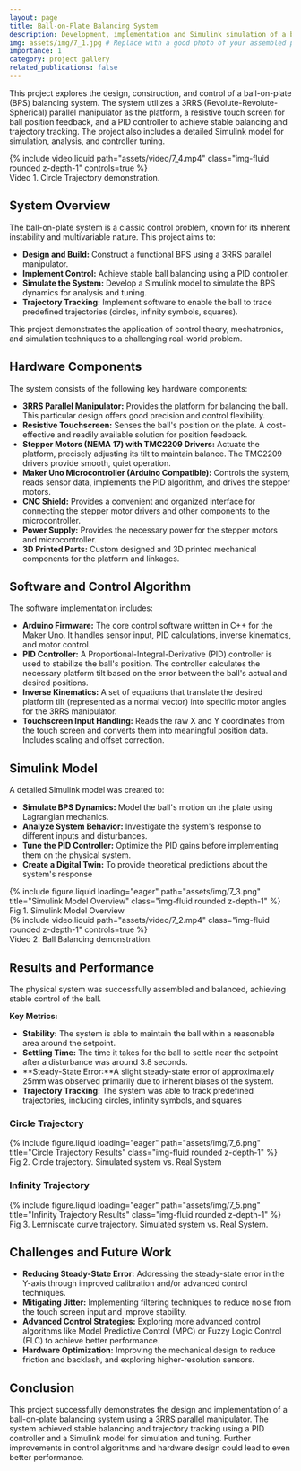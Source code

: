 ```yaml
---
layout: page
title: Ball-on-Plate Balancing System
description: Development, implementation and Simulink simulation of a ball-on-plate balancing system using a 3RRS parallel manipulator and PID control.
img: assets/img/7_1.jpg # Replace with a good photo of your assembled platform
importance: 1
category: project gallery
related_publications: false
---
```


This project explores the design, construction, and control of a ball-on-plate (BPS) balancing system. The system utilizes a 3RRS (Revolute-Revolute-Spherical) parallel manipulator as the platform, a resistive touch screen for ball position feedback, and a PID controller to achieve stable balancing and trajectory tracking. The project also includes a detailed Simulink model for simulation, analysis, and controller tuning.

<div class="row justify-content-center">
    <div class="col-sm-8 mt-3 mt-md-0">
        {% include video.liquid path="assets/video/7_4.mp4" class="img-fluid rounded z-depth-1" controls=true %}
    </div>
</div>
<div class="caption text-center">
     Video 1. Circle Trajectory demonstration. 
</div>

## System Overview

The ball-on-plate system is a classic control problem, known for its inherent instability and multivariable nature. This project aims to:

- **Design and Build:** Construct a functional BPS using a 3RRS parallel manipulator.
- **Implement Control:** Achieve stable ball balancing using a PID controller.
- **Simulate the System:** Develop a Simulink model to simulate the BPS dynamics for analysis and tuning.
- **Trajectory Tracking:** Implement software to enable the ball to trace predefined trajectories (circles, infinity symbols, squares).

This project demonstrates the application of control theory, mechatronics, and simulation techniques to a challenging real-world problem.

## Hardware Components

The system consists of the following key hardware components:

- **3RRS Parallel Manipulator:** Provides the platform for balancing the ball. This particular design offers good precision and control flexibility.
- **Resistive Touchscreen:** Senses the ball's position on the plate. A cost-effective and readily available solution for position feedback.
- **Stepper Motors (NEMA 17) with TMC2209 Drivers:** Actuate the platform, precisely adjusting its tilt to maintain balance. The TMC2209 drivers provide smooth, quiet operation.
- **Maker Uno Microcontroller (Arduino Compatible):** Controls the system, reads sensor data, implements the PID algorithm, and drives the stepper motors.
- **CNC Shield:** Provides a convenient and organized interface for connecting the stepper motor drivers and other components to the microcontroller.
- **Power Supply:** Provides the necessary power for the stepper motors and microcontroller.
- **3D Printed Parts:** Custom designed and 3D printed mechanical components for the platform and linkages.

## Software and Control Algorithm

The software implementation includes:

- **Arduino Firmware:** The core control software written in C++ for the Maker Uno. It handles sensor input, PID calculations, inverse kinematics, and motor control.
- **PID Controller:** A Proportional-Integral-Derivative (PID) controller is used to stabilize the ball's position. The controller calculates the necessary platform tilt based on the error between the ball's actual and desired positions.
- **Inverse Kinematics:** A set of equations that translate the desired platform tilt (represented as a normal vector) into specific motor angles for the 3RRS manipulator.
- **Touchscreen Input Handling:** Reads the raw X and Y coordinates from the touch screen and converts them into meaningful position data. Includes scaling and offset correction.

## Simulink Model

A detailed Simulink model was created to:

- **Simulate BPS Dynamics:** Model the ball's motion on the plate using Lagrangian mechanics.
- **Analyze System Behavior:** Investigate the system's response to different inputs and disturbances.
- **Tune the PID Controller:** Optimize the PID gains before implementing them on the physical system.
- **Create a Digital Twin:** To provide theoretical predictions about the system's response

<div class="row justify-content-center">
    <div class="col-sm-8 mt-3 mt-md-0">
        {% include figure.liquid loading="eager" path="assets/img/7_3.png" title="Simulink Model Overview" class="img-fluid rounded z-depth-1" %}
    </div>
</div>
<div class="caption text-center">
     Fig 1. Simulink Model Overview
</div>

<div class="row justify-content-center">
    <div class="col-sm-8 mt-3 mt-md-0">
        {% include video.liquid path="assets/video/7_2.mp4" class="img-fluid rounded z-depth-1" controls=true %}
    </div>
</div>
<div class="caption text-center">
     Video 2. Ball Balancing demonstration.
</div>

## Results and Performance

The physical system was successfully assembled and balanced, achieving stable control of the ball.

**Key Metrics:**

- **Stability:** The system is able to maintain the ball within a reasonable area around the setpoint.
- **Settling Time:** The time it takes for the ball to settle near the setpoint after a disturbance was around 3.8 seconds.
- **Steady-State Error:**A slight steady-state error of approximately 25mm was observed primarily due to inherent biases of the system.
- **Trajectory Tracking:** The system was able to track predefined trajectories, including circles, infinity symbols, and squares

### Circle Trajectory

<div class="row justify-content-center">
    <div class="col-sm-8 mt-3 mt-md-0">
        {% include figure.liquid loading="eager" path="assets/img/7_6.png" title="Circle Trajectory Results" class="img-fluid rounded z-depth-1" %}
    </div>
</div>
<div class="caption text-center">
     Fig 2. Circle trajectory. Simulated system vs. Real System
</div>

### Infinity Trajectory

<div class="row justify-content-center">
    <div class="col-sm-8 mt-3 mt-md-0">
        {% include figure.liquid loading="eager" path="assets/img/7_5.png" title="Infinity Trajectory Results" class="img-fluid rounded z-depth-1" %}
    </div>
</div>
<div class="caption text-center">
     Fig 3. Lemniscate curve trajectory. Simulated system vs. Real System.
</div>

## Challenges and Future Work

- **Reducing Steady-State Error:** Addressing the steady-state error in the Y-axis through improved calibration and/or advanced control techniques.
- **Mitigating Jitter:** Implementing filtering techniques to reduce noise from the touch screen input and improve stability.
- **Advanced Control Strategies:** Exploring more advanced control algorithms like Model Predictive Control (MPC) or Fuzzy Logic Control (FLC) to achieve better performance.
- **Hardware Optimization:** Improving the mechanical design to reduce friction and backlash, and exploring higher-resolution sensors.

## Conclusion

This project successfully demonstrates the design and implementation of a ball-on-plate balancing system using a 3RRS parallel manipulator. The system achieved stable balancing and trajectory tracking using a PID controller and a Simulink model for simulation and tuning. Further improvements in control algorithms and hardware design could lead to even better performance.
